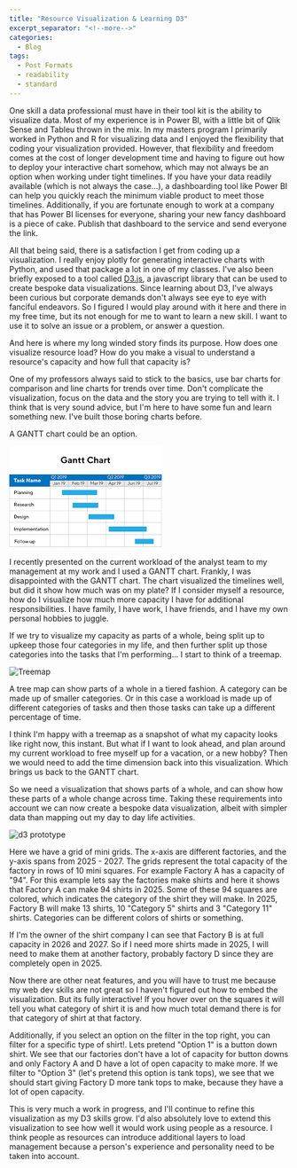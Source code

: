 ```yaml
---
title: "Resource Visualization & Learning D3"
excerpt_separator: "<!--more-->"
categories:
  - Blog
tags:
  - Post Formats
  - readability
  - standard
---
```



One skill a data professional must have in their tool kit is the ability to visualize data. 
Most of my experience is in Power BI, with a little bit of Qlik Sense and Tableu thrown in the mix. 
In my masters program I primarily worked in Python and R for visualizing data and I enjoyed the flexibility that coding your visualization provided.
However, that flexibility and freedom comes at the cost of longer development time and having to figure out how to deploy your interactive chart somehow, which may not always be an option when working under tight timelines. 
If you have your data readily available  (which is not always the case...), a dashboarding tool like Power BI can help you quickly reach the minimum viable product to meet those timelines. 
Additionally, if you are fortunate enough to work at a company that has Power BI licenses for everyone, sharing your new fancy dashboard is a piece of cake. 
Publish that dashboard to the service and send everyone the link. 


All that being said, there is a satisfaction I get from coding up a visualization. I really enjoy plotly for generating interactive charts with Python, and used that package a lot in one of my classes.
I've also been briefly exposed to a tool called [D3.js](https://d3js.org/), a javascript library that can be used to create bespoke data visualizations. 
Since learning about D3, I've always been curious but corporate demands don't always see eye to eye with fanciful endeavors. 
So I figured I would play around with it here and there in my free time, but its not enough for me to want to learn a new skill.
I want to use it to solve an issue or a problem, or answer a question. 


And here is where my long winded story finds its purpose. How does one visualize resource load? 
How do you make a visual to understand a resource's capacity and how full that capacity is?


One of my professors always said to stick to the basics, use bar charts for comparison and line charts for trends over time. 
Don't complicate the visualization, focus on the data and the story you are trying to tell with it. 
I think that is very sound advice, but I'm here to have some fun and learn something new. I've built those boring charts before. 

A GANTT chart could be an option.

![GANTT chart](assets/images/gantt.png)

I recently presented on the current workload of the analyst team to my management at my work and I used a GANTT chart. 
Frankly, I was disappointed with the GANTT chart. 
The chart visualized the timelines well, but did it show how much was on my plate? 
If I consider myself a resource, how do I visualize how much more capacity I have for additional responsibilities.
I have family, I have work, I have friends, and I have my own personal hobbies to juggle.

If we try to visualize my capacity as parts of a whole, being split up to upkeep those four categories in my life, 
and then further split up those categories into the tasks that I'm performing... I start to think of a treemap. 

![Treemap](lnav1519.github.io/assets/images/treemap.png)

A tree map can show parts of a whole in a tiered fashion. A category can be made up of smaller categories. 
Or in this case a workload is made up of different categories of tasks and then those tasks can take up a different percentage of time. 

I think I'm happy with a treemap as a snapshot of what my capacity looks like right now, this instant.
But what if I want to look ahead, and plan around my current workload to free myself up for a vacation, or a new hobby?
Then we would need to add the time dimension back into this visualization. Which brings us back to the GANTT chart. 

So we need a visualization that shows parts of a whole, and can show how these parts of a whole change across time.
Taking these requirements into account we can now create a bespoke data visualization, albeit with simpler data than mapping out my day to day life activities. 

![d3 prototype](/lnav1519.github.io/assets/images/d3_prototype.png)

Here we have a grid of mini grids. The x-axis are different factories, and the y-axis spans from 2025 - 2027.
The grids represent the total capacity of the factory in rows of 10 mini squares. For example Factory A has a capacity of "94".
For this example lets say the factories make shirts and here it shows that Factory A can make 94 shirts in 2025. 
Some of these 94 squares are colored, which indicates the category of the shirt they will make. 
In 2025, Factory B will make 13 shirts, 10 "Category 5" shirts and 3 "Category 11" shirts. Categories can be different colors of shirts or something. 

If I'm the owner of the shirt company I can see that Factory B is at full capacity in 2026 and 2027. 
So if I need more shirts made in 2025, I will need to make them at another factory, probably factory D since they are completely open in 2025. 


Now there are other neat features, and you will have to trust me because my web dev skills are not great so I haven't figured out how to embed the visualization. 
But its fully interactive!
If you hover over on the squares it will tell you what category of shirt it is and how much total demand there is for that category of shirt at that factory.

Additionally, if you select an option on the filter in the top right, you can filter for a specific type of shirt!. Lets pretend "Option 1" is a button down shirt.
We see that our factories don't have a lot of capacity for button downs and only Factory A and D have a lot of open capacity to make more. 
If we filter to "Option 3" (let's pretend this option is tank tops), we see that we should start giving Factory D more tank tops to make, because they have a lot of open capacity. 

This is very much a work in progress, and I'll continue to refine this visualization as my D3 skills grow. I'd also absolutely love to extend this visualization to 
see how well it would work using people as a resource. I think people as resources can introduce additional layers to load management because a person's experience and personality need to be taken into account. 
